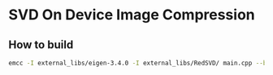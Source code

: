 # SVD On Device Image Compression

## How to build

```bash
emcc -I external_libs/eigen-3.4.0 -I external_libs/RedSVD/ main.cpp --bind  -s ALLOW_MEMORY_GROWTH=1
```
